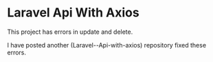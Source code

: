 
# Laravel Api With Axios

This project has errors in update and delete. 

I have posted another (Laravel--Api-with-axios) repository fixed these errors.

